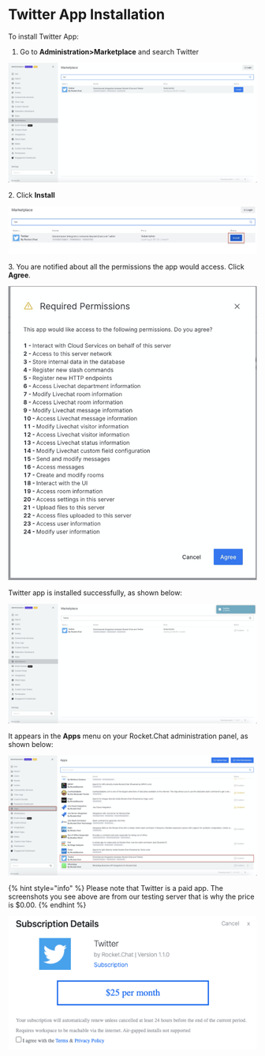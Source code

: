 # Twitter App Installation

To install Twitter App:

1. Go to **Administration>Marketplace** and search Twitter

![](<../../../../.gitbook/assets/image (396).png>)

2\. Click **Install**

![](<../../../../.gitbook/assets/image (397).png>)

3\. You are notified about all the permissions the app would access. Click **Agree**.

![](<../../../../.gitbook/assets/image (401) (1) (1).png>)

Twitter app is installed successfully, as shown below:

![](<../../../../.gitbook/assets/image (398).png>)

It appears in the **Apps** menu on your Rocket.Chat administration panel, as shown below:

![](<../../../../.gitbook/assets/image (399).png>)

{% hint style="info" %}
Please note that Twitter is a paid app. The screenshots you see above are from our testing server that is why the price is $0.00.
{% endhint %}

![](<../../../../.gitbook/assets/image (459) (1) (1) (1) (1) (1).png>)

